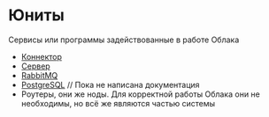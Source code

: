 # Юниты

Сервисы или программы задействованные в работе Облака

- [Коннектор](units/connector.md)
- [Сервер](units/server.md)
- [RabbitMQ](units/rabbitmq.md)
- [PostgreSQL](units/units.md) // Пока не написана документация
- Роутеры, они же ноды. Для корректной работы Облака они не необходимы, но всё же являются частью системы
